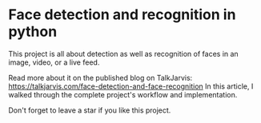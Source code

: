 # Face detection and recognition in python

This project is all about detection as well as recognition of faces in an image, video, or a live feed.

Read more about it on the published blog on TalkJarvis: https://talkjarvis.com/face-detection-and-face-recognition
In this article, I walked through the complete project's workflow and implementation.

Don't forget to leave a star if you like this project.
